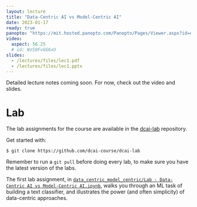 ```yaml
---
layout: lecture
title: "Data-Centric AI vs Model-Centric AI"
date: 2023-01-17
ready: true
panopto: "https://mit.hosted.panopto.com/Panopto/Pages/Viewer.aspx?id=edd1be69-b3de-4302-ac2b-af85012d2b18"
video:
  aspect: 56.25
  # id: Wz50FvGG6xU
slides:
  - /lectures/files/lec1.pdf
  - /lectures/files/lec1.pptx
---
```


Detailed lecture notes coming soon. For now, check out the video and slides.

# Lab

The lab assignments for the course are available in the [dcai-lab](https://github.com/dcai-course/dcai-lab) repository.

Get started with:

```console
$ git clone https://github.com/dcai-course/dcai-lab
```

Remember to run a `git pull` before doing every lab, to make sure you have the latest version of the labs.

The first lab assignment, in [`data_centric_model_centric/Lab - Data-Centric AI vs Model-Centric AI.ipynb`](https://github.com/dcai-course/dcai-lab/blob/master/data_centric_model_centric/Lab%20-%20Data-Centric%20AI%20vs%20Model-Centric%20AI.ipynb), walks you through an ML task of building a text classifier, and illustrates the power (and often simplicity) of data-centric approaches.
